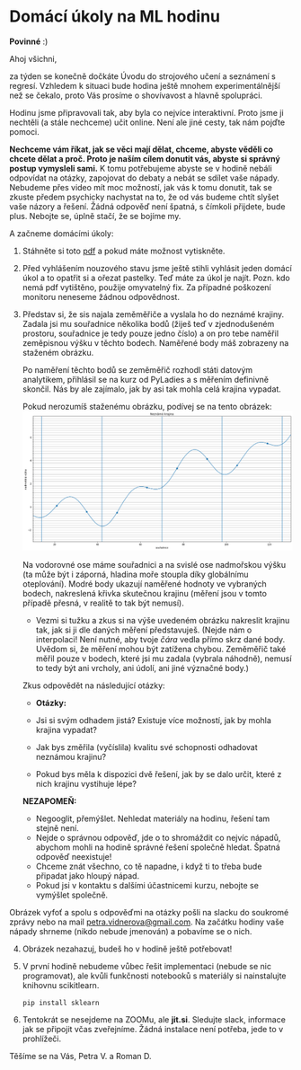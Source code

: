 # Domácí úkoly na ML hodinu 
**Povinné** :)

Ahoj všichni,

za týden se konečně dočkáte Úvodu do strojového učení a seznámení s
regresí. Vzhledem  k situaci bude hodina ještě mnohem experimentálnější než se
čekalo, proto Vás prosíme o shovívavost a hlavně spolupráci.

Hodinu jsme připravovali tak, aby byla co nejvíce interaktivní. Proto jsme 
ji nechtěli (a stále nechceme) učit online. Není ale jiné cesty, tak nám pojďte
pomoci.

**Nechceme vám říkat, jak se věci mají dělat, chceme, abyste věděli co chcete
dělat a proč. Proto je naším cílem donutit vás, abyste si správný postup
vymysleli sami.** K tomu potřebujeme abyste se v hodině nebáli odpovídat na
otázky, zapojovat do debaty a nebát se sdílet vaše nápady. Nebudeme přes video
mít moc možností, jak vás k tomu donutit, tak se zkuste předem psychicky
nachystat na to, že od vás budeme chtít slyšet vaše názory a řešení. Žádná
odpověď není špatná, s čímkoli přijdete, bude plus. Nebojte se, úplně stačí,
že se bojíme my. 

A začneme domácími úkoly: 

1. Stáhněte si toto [pdf](download/krajina.pdf) a pokud máte možnost vytiskněte. 

2. Před vyhlášením nouzového stavu jsme ještě stihli vyhlásit jeden domácí úkol
a to opatřit si a ořezat pastelky. Teď máte za úkol je najít. 
Pozn. kdo nemá pdf vytištěno, použije omyvatelný fix. Za případné poškození
monitoru neneseme žádnou odpovědnost. 

3.  Představ si, že sis najala zeměměřiče a vyslala ho do neznámé
    krajiny. Zadala jsi mu souřadnice několika bodů (žiješ teď v zjednodušeném
    prostoru, souřadnice je tedy pouze jedno číslo) a on pro tebe naměřil
    zeměpisnou výšku v těchto bodech. Naměřené body máš zobrazeny na staženém
    obrázku.
   	
	Po naměření těchto bodů se zeměměřič rozhodl státi datovým analytikem,
    přihlásil se na kurz od PyLadies a s měřením definivně skončil.  Nás by
    ale zajímalo, jak by asi tak mohla celá krajina vypadat.
	
	Pokud nerozumíš staženému obrázku, podívej se na tento obrázek: 
	 ![krajina-příklad](download/krajina-priklad.png) 
	 
	Na vodorovné ose máme souřadnici a na svislé ose nadmořskou výšku (ta může
	být i záporná, hladina moře stoupla díky globálnímu oteplování).  Modré
	body ukazují naměřené hodnoty ve vybraných bodech, nakreslená křivka
	skutečnou krajinu (měření jsou v tomto případě přesná, v realitě to tak být
	nemusí).
	
	 -  Vezmi si tužku a zkus si na výše uvedeném obrázku nakreslit krajinu tak, jak si ji dle daných měření představuješ. (Nejde nám o
    interpolaci! Není nutné, aby tvoje *čára* vedla přímo skrz dané
    body. Uvědom si, že měření mohou být zatížena chybou. Zeměměřič také měřil
    pouze v bodech, které jsi mu zadala (vybrala náhodně), nemusí to tedy být
    ani vrcholy, ani údolí, ani jiné význačné body.)
	
	Zkus odpovědět na následující otázky: 
	
	- **Otázky:**
     + Jsi si svým odhadem jistá? Existuje více možností, jak by mohla
    krajina vypadat?
	
	 + Jak bys změřila (vyčíslila) kvalitu své schopnosti
    odhadovat neznámou krajinu?
	
	 + Pokud bys měla k dispozici dvě řešení, jak by se dalo určit, které  z
     nich krajinu vystihuje lépe? 

    **NEZAPOMEŇ:**
	- Negooglit, přemýšlet. Nehledat materiály na hodinu, řešení tam stejně
      není.
    - Nejde o správnou odpověď, jde o to shromáždit co nejvíc nápadů, abychom
      mohli na hodině správné řešení společně hledat. Špatná
      odpověď neexistuje!
    - Chceme znát všechno, co tě napadne, i když ti to třeba bude připadat
	 jako hloupý nápad. 
    - Pokud jsi v kontaktu s dalšími účastnicemi kurzu, nebojte se vymýšlet
      společně. 
	  
   Obrázek vyfoť a spolu s odpověďmi na otázky pošli na slacku do soukromé
   zprávy nebo na mail petra.vidnerova@gmail.com. Na začátku hodiny vaše nápady
   shrneme (nikdo nebude jmenován) a pobavíme se o nich. 
	  
4. Obrázek nezahazuj, budeš ho v hodině ještě potřebovat! 

5. V první hodině nebudeme vůbec řešit implementaci (nebude se nic
   programovat), ale kvůli funkčnosti notebooků s materiály si nainstalujte
   knihovnu scikitlearn. 
   ```
   pip install sklearn
   ```

6. Tentokrát se nesejdeme na ZOOMu, ale **jit.si**. Sledujte slack, informace
   jak se připojit včas zveřejníme.  Žádná instalace není potřeba, jede to v
   prohlížeči. 
   
   
Těšíme se na Vás,
Petra V. a Roman D. 

